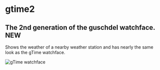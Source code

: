 gtime2
======

The 2nd generation of the guschdel watchface.
NEW
---
Shows the weather of a nearby weather station and has nearly the same look as the gTime watchface.

![gTime watchface](http://www.bob-net.de/~guschdel/gTime2.png "gTime watchface")
